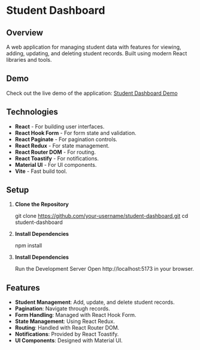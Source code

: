 # Student Dashboard

## Overview

A web application for managing student data with features for viewing, adding, updating, and deleting student records. Built using modern React libraries and tools.

## Demo

Check out the live demo of the application: [Student Dashboard Demo](https://66b0a1d78362b3b7ca52e0b6--studentdash12.netlify.app/)

## Technologies

- **React** - For building user interfaces.
- **React Hook Form** - For form state and validation.
- **React Paginate** - For pagination controls.
- **React Redux** - For state management.
- **React Router DOM** - For routing.
- **React Toastify** - For notifications.
- **Material UI** - For UI components.
- **Vite** - Fast build tool.

## Setup

1. **Clone the Repository**

   git clone https://github.com/your-username/student-dashboard.git
   cd student-dashboard

2. **Install Dependencies**

   npm install

3. **Install Dependencies**

   Run the Development Server
   Open http://localhost:5173 in your browser.

## Features

- **Student Management**: Add, update, and delete student records.
- **Pagination**: Navigate through records.
- **Form Handling**: Managed with React Hook Form.
- **State Management**: Using React Redux.
- **Routing**: Handled with React Router DOM.
- **Notifications**: Provided by React Toastify.
- **UI Components**: Designed with Material UI.
